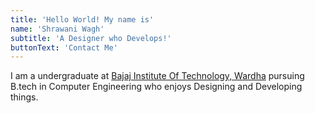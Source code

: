```yaml
---
title: 'Hello World! My name is'
name: 'Shrawani Wagh'
subtitle: 'A Designer who Develops!'
buttonText: 'Contact Me'
---
```


I am a undergraduate at [Bajaj Institute Of Technology, Wardha](https://bitwardha.ac.in/) pursuing B.tech in Computer Engineering who enjoys Designing and Developing things.